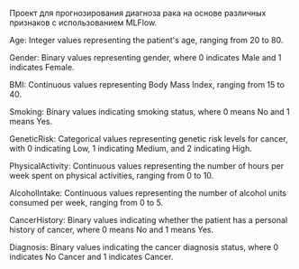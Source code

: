 Проект для прогнозирования диагноза рака на основе различных признаков с использованием MLFlow.

Age: Integer values representing the patient's age, ranging from 20 to 80.

Gender: Binary values representing gender, where 0 indicates Male and 1 indicates Female.

BMI: Continuous values representing Body Mass Index, ranging from 15 to 40.

Smoking: Binary values indicating smoking status, where 0 means No and 1 means Yes.

GeneticRisk: Categorical values representing genetic risk levels for cancer, with 0 indicating Low, 1 indicating Medium, and 2 indicating High.

PhysicalActivity: Continuous values representing the number of hours per week spent on physical activities, ranging from 0 to 10.

AlcoholIntake: Continuous values representing the number of alcohol units consumed per week, ranging from 0 to 5.

CancerHistory: Binary values indicating whether the patient has a personal history of cancer, where 0 means No and 1 means Yes.

Diagnosis: Binary values indicating the cancer diagnosis status, where 0 indicates No Cancer and 1 indicates Cancer.